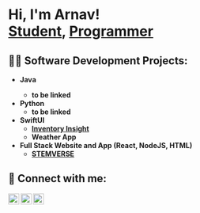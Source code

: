<h1>Hi, I'm Arnav! <br/> <a href="https://www.linkedin.com/in/arnavjainpro/">Student</a>, <a href="https://github.com/arnavjainpro">Programmer</a> 


<h2>👨‍💻 Software Development Projects:</h2>

- <b>Java
  - to be linked
- <b>Python</b>
  - to be linked
- <b>SwiftUI</b>
  - [Inventory Insight](https://github.com/arnavjainpro/InventoryInsight)
  - Weather App
- <b>Full Stack Website and App (React, NodeJS, HTML)</b>
  - [STEMVERSE](https://github.com/arnavjainpro/stemverse)



<h2> 🤳 Connect with me:</h2>

[<img align="left" alt="JoshMadakor | Twitter" width="22px" src="https://cdn.jsdelivr.net/npm/simple-icons@v3/icons/twitter.svg" />][twitter]
[<img align="left" alt="JoshMadakor | LinkedIn" width="22px" src="https://cdn.jsdelivr.net/npm/simple-icons@v3/icons/linkedin.svg" />][linkedin]
[<img align="left" alt="JoshMadakor | Instagram" width="22px" src="https://cdn.jsdelivr.net/npm/simple-icons@v3/icons/instagram.svg" />][instagram]

[twitter]: https://twitter.com/ajarnav
[instagram]: https://www.instagram.com/arnxv_jain/
[linkedin]: https://www.linkedin.com/in/arnavjainpro/

<!--
**joshmadakor1/joshmadakor1** is a ✨ _special_ ✨ repository because its `README.md` (this file) appears on your GitHub profile.

Here are some ideas to get you started:

- 🔭 I’m currently working on ...
- 🌱 I’m currently learning ...
- 👯 I’m looking to collaborate on ...
- 🤔 I’m looking for help with ...
- 💬 Ask me about ...
- 📫 How to reach me: ...
- 😄 Pronouns: ...
- ⚡ Fun fact: ...
-->
